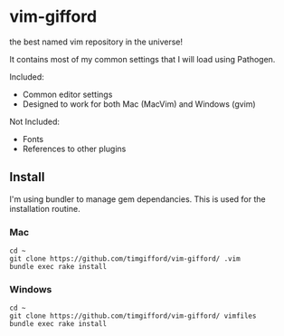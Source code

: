 # vim-gifford
the best named vim repository in the universe!

It contains most of my common settings that I will load using Pathogen.

Included:
 - Common editor settings
 - Designed to work for both Mac (MacVim) and Windows (gvim)

Not Included:
 - Fonts
 - References to other plugins

## Install
I'm using bundler to manage gem dependancies. This is used for the
installation routine.


### Mac
```
cd ~
git clone https://github.com/timgifford/vim-gifford/ .vim
bundle exec rake install
```

### Windows
```
cd ~
git clone https://github.com/timgifford/vim-gifford/ vimfiles
bundle exec rake install
```


